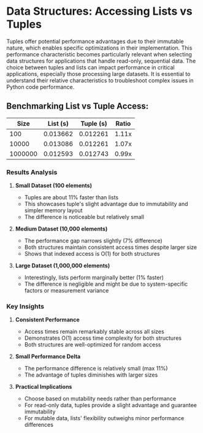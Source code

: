 # Data Structures: Accessing Lists vs Tuples

Tuples offer potential performance advantages due to their immutable nature, which enables specific optimizations in their implementation. This performance characteristic becomes particularly relevant when selecting data structures for applications that handle read-only, sequential data. The choice between tuples and lists can impact performance in critical applications, especially those processing large datasets. It is essential to understand their relative characteristics to troubleshoot complex issues in Python code performance.

## Benchmarking List vs Tuple Access:

| Size    | List (s)  | Tuple (s) | Ratio |
|---------|-----------|-----------|--------|
| 100     | 0.013662  | 0.012261  | 1.11x  |
| 10000   | 0.013086  | 0.012261  | 1.07x  |
| 1000000 | 0.012593  | 0.012743  | 0.99x  |

### Results Analysis

1. **Small Dataset (100 elements)**
    - Tuples are about 11% faster than lists
    - This showcases tuple's slight advantage due to immutability and simpler memory layout
    - The difference is noticeable but relatively small

2. **Medium Dataset (10,000 elements)**
    - The performance gap narrows slightly (7% difference)
    - Both structures maintain consistent access times despite larger size
    - Shows that indexed access is O(1) for both structures

3. **Large Dataset (1,000,000 elements)**
    - Interestingly, lists perform marginally better (1% faster)
    - The difference is negligible and might be due to system-specific factors or measurement variance

### Key Insights

1. **Consistent Performance**
   - Access times remain remarkably stable across all sizes
   - Demonstrates O(1) access time complexity for both structures
   - Both structures are well-optimized for random access

2. **Small Performance Delta**
   - The performance difference is relatively small (max 11%)
   - The advantage of tuples diminishes with larger sizes

3. **Practical Implications**
   - Choose based on mutability needs rather than performance
   - For read-only data, tuples provide a slight advantage and guarantee immutability
   - For mutable data, lists' flexibility outweighs minor performance differences
